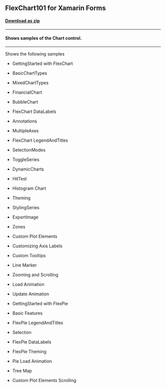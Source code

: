 ## FlexChart101 for Xamarin Forms
#### [Download as zip](https://downgit.github.io/#/home?url=https://github.com/GrapeCity/ComponentOne-Xamarin-Samples/tree/master/\iOS\FlexChart101)
____
#### Shows samples of the Chart control.
____
Shows the following samples


* GettingStarted with FlexChart
	

* BasicChartTypes
* MixedChartTypes
* FinancialChart
* BubbleChart
* FlexChart DataLabels
* Annotations
* MultipleAxes
* FlexChart LegendAndTitles


* SelectionModes
* ToggleSeries
* DynamicCharts
* HitTest


* Histogram Chart


* Theming
* StylingSeries
* ExportImage
* Zones
* Custom Plot Elements
* Customizing Axis Labels
* Custom Tooltips


* Line Marker
	

* Zooming and Scrolling


* Load Animation
	

* Update Animation
	

* GettingStarted with FlexPie
* Basic Features
* FlexPie LegendAndTitles
* Selection
* FlexPie DataLabels


* FlexPie Theming
	

* Pie Load Animation
* Tree Map
* Custom Plot Elements Scrolling
